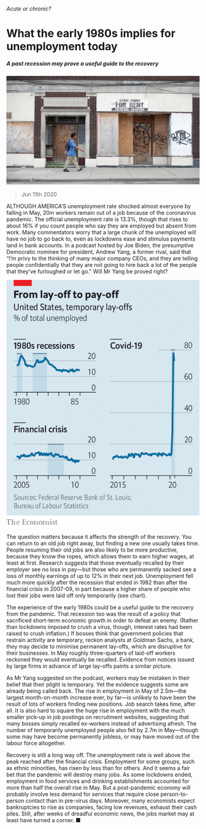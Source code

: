 ###### Acute or chronic?

# What the early 1980s implies for unemployment today 

##### A past recession may prove a useful guide to the recovery 

![image](images/20200613_FNP502_0.jpg) 

> Jun 11th 2020 

ALTHOUGH AMERICA’S unemployment rate shocked almost everyone by falling in May, 20m workers remain out of a job because of the coronavirus pandemic. The official unemployment rate is 13.3%, though that rises to about 16% if you count people who say they are employed but absent from work. Many commentators worry that a large chunk of the unemployed will have no job to go back to, even as lockdowns ease and stimulus payments land in bank accounts. In a podcast hosted by Joe Biden, the presumptive Democratic nominee for president, Andrew Yang, a former rival, said that “I’m privy to the thinking of many major company CEOs, and they are telling people confidentially that they are not going to hire back a lot of the people that they’ve furloughed or let go.” Will Mr Yang be proved right?

![image](images/20200613_FNC008.png) 


The question matters because it affects the strength of the recovery. You can return to an old job right away, but finding a new one usually takes time. People resuming their old jobs are also likely to be more productive, because they know the ropes, which allows them to earn higher wages, at least at first. Research suggests that those eventually recalled by their employer see no loss in pay—but those who are permanently sacked see a loss of monthly earnings of up to 12% in their next job. Unemployment fell much more quickly after the recession that ended in 1982 than after the financial crisis in 2007-09, in part because a higher share of people who lost their jobs were laid off only temporarily (see chart).


The experience of the early 1980s could be a useful guide to the recovery from the pandemic. That recession too was the result of a policy that sacrificed short-term economic growth in order to defeat an enemy. (Rather than lockdowns imposed to crush a virus, though, interest rates had been raised to crush inflation.) If bosses think that government policies that restrain activity are temporary, reckon analysts at Goldman Sachs, a bank, they may decide to minimise permanent lay-offs, which are disruptive for their businesses. In May roughly three-quarters of laid-off workers reckoned they would eventually be recalled. Evidence from notices issued by large firms in advance of large lay-offs paints a similar picture.

As Mr Yang suggested on the podcast, workers may be mistaken in their belief that their plight is temporary. Yet the evidence suggests some are already being called back. The rise in employment in May of 2.5m—the largest month-on-month increase ever, by far—is unlikely to have been the result of lots of workers finding new positions. Job search takes time, after all. It is also hard to square the huge rise in employment with the much smaller pick-up in job postings on recruitment websites, suggesting that many bosses simply recalled ex-workers instead of advertising afresh. The number of temporarily unemployed people also fell by 2.7m in May—though some may have become permanently jobless, or may have moved out of the labour force altogether.

Recovery is still a long way off. The unemployment rate is well above the peak reached after the financial crisis. Employment for some groups, such as ethnic minorities, has risen by less than for others. And it seems a fair bet that the pandemic will destroy many jobs. As some lockdowns ended, employment in food services and drinking establishments accounted for more than half the overall rise in May. But a post-pandemic economy will probably involve less demand for services that require close person-to-person contact than in pre-virus days. Moreover, many economists expect bankruptcies to rise as companies, facing low revenues, exhaust their cash piles. Still, after weeks of dreadful economic news, the jobs market may at least have turned a corner. ■

